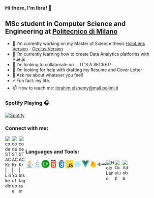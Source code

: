 ### Hi there, I'm Ibra! 👋

## MSc student in Computer Science and Engineering at [Politecnico di Milano][polimi]
- 🔭 I’m currently working on my Master of Science thesis [HoloLens Version](https://github.com/Ibriaco/DoYouSpeakHolo) - [Oculus Version](https://github.com/Ibriaco/DoYouSpeakOculus)
- 🌱 I’m currently learning how to create Data Analytics platforms with Vue.js
- 👯 I’m looking to collaborate on ... IT'S A SECRET!
- 🤔 I’m looking for help with drafting my Resume and Cover Letter
- 💬 Ask me about whatever you feel!
- ⚡ Fun fact: my life.
- 📫 How to reach me: [ibrahim.elshemy@mail.polimi.it](mailto:ibrahim.elshemy@mail.polimi.it?subject=[GitHub]%20Source%20Han%20San)

### Spotify Playing 🎧
[![Spotify](https://ibriaco-spotify.ibriaco.vercel.app/api/spotify)](https://open.spotify.com/user/piccoloibra)

### Connect with me:

[<img align="left" alt="codeSTACKr | LinkedIn" width="22px" src="https://cdn.jsdelivr.net/npm/simple-icons@v3/icons/linkedin.svg" />][linkedin]
[<img align="left" alt="codeSTACKr | YouTube" width="22px" src="https://cdn.jsdelivr.net/npm/simple-icons@v3/icons/facebook.svg" />][facebook]
[<img align="left" alt="codeSTACKr | Instagram" width="22px" src="https://cdn.jsdelivr.net/npm/simple-icons@v3/icons/instagram.svg" />][instagram]

<br />

### Languages and Tools:

[<img align="left" alt="Java" width="26px" src="https://raw.githubusercontent.com/github/explore/80688e429a7d4ef2fca1e82350fe8e3517d3494d/topics/java/java.png" />]()
[<img align="left" alt="C" width="26px" src="https://raw.githubusercontent.com/github/explore/80688e429a7d4ef2fca1e82350fe8e3517d3494d/topics/c/c.png" />]()
[<img align="left" alt="C#" width="26px" src="https://raw.githubusercontent.com/github/explore/80688e429a7d4ef2fca1e82350fe8e3517d3494d/topics/csharp/csharp.png" />]()
[<img align="left" alt="HTML5" width="26px" src="https://raw.githubusercontent.com/github/explore/80688e429a7d4ef2fca1e82350fe8e3517d3494d/topics/html/html.png" />]()
[<img align="left" alt="CSS3" width="26px" src="https://raw.githubusercontent.com/github/explore/80688e429a7d4ef2fca1e82350fe8e3517d3494d/topics/css/css.png" />]()
[<img align="left" alt="JavaScript" width="26px" src="https://raw.githubusercontent.com/github/explore/80688e429a7d4ef2fca1e82350fe8e3517d3494d/topics/javascript/javascript.png" />]()
[<img align="left" alt="ReactNative" width="26px" src="https://raw.githubusercontent.com/github/explore/80688e429a7d4ef2fca1e82350fe8e3517d3494d/topics/react-native/react-native.png" />]()
[<img align="left" alt="Vue" width="26px" src="https://raw.githubusercontent.com/github/explore/80688e429a7d4ef2fca1e82350fe8e3517d3494d/topics/vue/vue.png" />]()
[<img align="left" alt="Firebase" width="26px" src="https://raw.githubusercontent.com/github/explore/80688e429a7d4ef2fca1e82350fe8e3517d3494d/topics/firebase/firebase.png" />]()
[<img align="left" alt="Unity3D" width="28px" src="https://raw.githubusercontent.com/github/explore/80688e429a7d4ef2fca1e82350fe8e3517d3494d/topics/unity/unity.png" />]()
[<img align="left" alt="HoloLens" color="#00000" width="28px" src="https://cdn.icon-icons.com/icons2/2248/PNG/128/hololens_icon_135510.png" />]()
[<img align="left" alt="Oculus" color="#00000" width="26px" src="https://simpleicons.org/icons/oculus.svg" />]()
[<img align="left" alt="Adobe" color="#FF26BE" width="24px" src="https://simpleicons.org/icons/adobexd.svg" />]()
<br />


[facebook]: https://www.facebook.com/ibriaco/
[instagram]: https://www.instagram.com/ibriaco/
[linkedin]: https://www.linkedin.com/in/ibrahim-el-shemy-5a3582172/
[polimi]: https://www.polimi.it/it/
